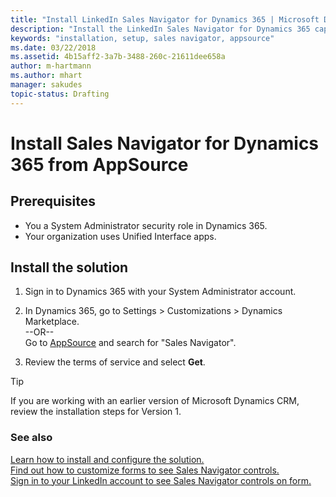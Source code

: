 ```yaml
---
title: "Install LinkedIn Sales Navigator for Dynamics 365 | Microsoft Docs"
description: "Install the LinkedIn Sales Navigator for Dynamics 365 capabilites from AppSource"
keywords: "installation, setup, sales navigator, appsource"
ms.date: 03/22/2018
ms.assetid: 4b15aff2-3a7b-3488-260c-21611dee658a
author: m-hartmann
ms.author: mhart
manager: sakudes
topic-status: Drafting
---
```


# Install Sales Navigator for Dynamics 365 from AppSource

[comment]: <> (add tokens)

## Prerequisites

- You a System Administrator security role in Dynamics 365. 
- Your organization uses Unified Interface apps.

## Install the solution

1. Sign in to Dynamics 365 with your System Administrator account.

2. In Dynamics 365, go to Settings > Customizations > Dynamics Marketplace.    
   --OR--    
   Go to [AppSource](https://appsource.microsoft.com) and search for "Sales Navigator".

3. Review the terms of service and select **Get**.


> [!TIP]
> If you are working with an earlier version of Microsoft Dynamics CRM, review the installation steps for Version 1.

[comment]: <> (Update link)


### See also

[Learn how to install and configure the solution.](integrate-sales-navigator.md)     
[Find out how to customize forms to see Sales Navigator controls.](add-sales-navigator-controls-forms.md)    
[Sign in to your LinkedIn account to see Sales Navigator controls on form.](view-sales-navigator-forms.md)